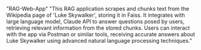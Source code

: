 "RAG-Web-App" 
"This RAG application scrapes and chunks text from the Wikipedia page of 'Luke Skywalker', storing it in Faiss. It integrates with large language model, Claude API to answer questions posed by users, retrieving relevant information from the stored chunks. Users can interact with the app via Postman or similar tools, receiving accurate answers about Luke Skywalker using advanced natural language processing techniques."
